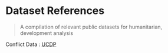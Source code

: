 # Dataset References
> A compilation of relevant public datasets for humanitarian, development analysis


Conflict Data : [UCDP](https://ucdp.uu.se/)
